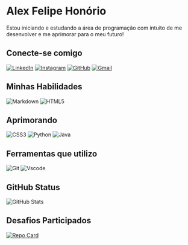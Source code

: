 # **Alex Felipe Honório**
Estou iniciando e estudando a área de programação com intuito de me desenvolver e me aprimorar para o meu futuro!

## Conecte-se comigo
[![LinkedIn](https://img.shields.io/badge/LinkedIn-0077B5?style=for-the-badge&logo=linkedin&logoColor=white)](https://www.linkedin.com/in/alex-hon%C3%B3rio-70a0a3303/)
[![Instagram](https://img.shields.io/badge/-Instagram-FFF?style=for-the-badge&logo=instagram)](https://www.instagram.com/_alex.felipe/)
[![GitHub](https://img.shields.io/badge/GitHub-100000?style=for-the-badge&logo=github&logoColor=white)](https://github.com/AlexFelipeHonorio)
[![Gmail](https://img.shields.io/badge/Gmail-333333?style=for-the-badge&logo=gmail&logoColor=red)](mailto:alexfelipehonorio@gmail.com)

## Minhas Habilidades
![Markdown](https://img.shields.io/badge/Markdown-000?style=for-the-badge&logo=markdown)
![HTML5](https://img.shields.io/badge/HTML5-E34F26?style=for-the-badge&logo=html5&logoColor=white)

## Aprimorando
![CSS3](https://img.shields.io/badge/CSS3-1572B6?style=for-the-badge&logo=css3&logoColor=white)
![Python](https://img.shields.io/badge/python-3670A0?style=for-the-badge&logo=python&logoColor=ffdd54)
![Java](https://img.shields.io/badge/Java-%23ED8B00?style=for-the-badge&logo=openjdk&logoColor=White)

## Ferramentas que utilizo
![Git](https://img.shields.io/badge/GIT-E44C30?style=for-the-badge&logo=git&logoColor=white)
![Vscode](https://img.shields.io/badge/Vscode-007ACC?style=for-the-badge&logo=visual-studio-code&logoColor=white)

## GitHub Status
![GitHub Stats](https://github-readme-stats.vercel.app/api?username=AlexFelipeHonorio&theme=transparent&bg_color=000&border_color=30A3DC&show_icons=true&icon_color=30A3DC&title_color=E94D5F&text_color=FFF)

## Desafios Participados
[![Repo Card](https://github-readme-stats.vercel.app/api/pin/?username=AlexFelipeHonorio&repo=dio-lab-open-source&bg_color=000&border_color=30A3DC&show_icons=true&icon_color=30A3DC&title_color=E94D5F&text_color=FFF)](https://github.com/AlexFelipeHonorio/dio-lab-open-source)